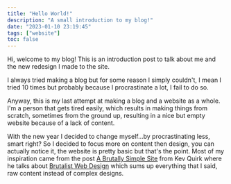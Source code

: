 ```yaml
---
title: "Hello World!"
description: "A small introduction to my blog!"
date: "2023-01-10 23:19:45"
tags: ["website"]
toc: false
---
```


Hi, welcome to my blog! This is an introduction post to talk about me and the new redesign I made to the site.

I always tried making a blog but for some reason I simply couldn't, I mean I tried 10 times but probably because I procrastinate a lot, I fail to do so.

Anyway, this is my last attempt at making a blog and a website as a whole. I'm a person that gets tired easily, which results in making things from scratch, sometimes from the ground up, resulting in a nice but empty website because of a lack of content.

With the new year I decided to change myself...by procrastinating less, smart right? So I decided to focus more on content then design, you can actually notice it, the website is pretty basic but that's the point. Most of my inspiration came from the post [A Brutally Simple Site](https://kevq.uk/a-brutally-simple-site/) from Kev Quirk where he talks about [Brutalist Web Design](https://brutalist-web.design/) which sums up everything that I said, raw content instead of complex designs.
